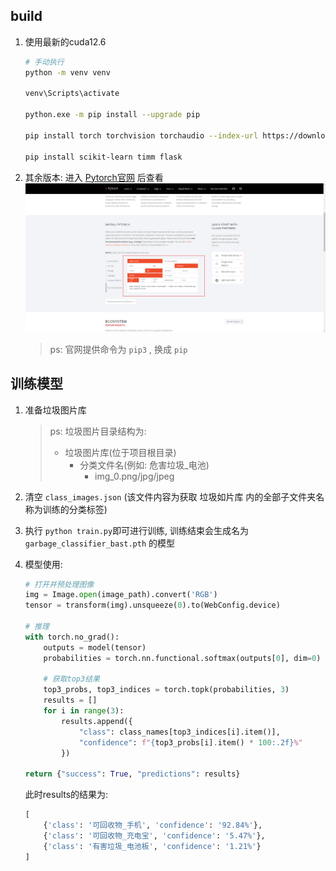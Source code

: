 ## build
1. 使用最新的cuda12.6
    ```bash
    # 手动执行
    python -m venv venv
    
    venv\Scripts\activate
    
    python.exe -m pip install --upgrade pip
     
    pip install torch torchvision torchaudio --index-url https://download.pytorch.org/whl/cu126  ## 替换适合自己的版本
    
    pip install scikit-learn timm flask
    ```
2. 其余版本: 进入 [Pytorch官网](https://pytorch.org/) 后查看![img.png](static/img.png)
    > ps: 官网提供命令为 `pip3` , 换成 `pip`


## 训练模型
1. 准备垃圾图片库
    > ps: 垃圾图片目录结构为: 
    >
    >  - 垃圾图片库(位于项目根目录)
    >    - 分类文件名(例如: 危害垃圾_电池)
    >      - img_0.png/jpg/jpeg
2. 清空 `class_images.json` (该文件内容为获取 垃圾如片库 内的全部子文件夹名称为训练的分类标签)
3. 执行 `python train.py`即可进行训练, 训练结束会生成名为 `garbage_classifier_bast.pth` 的模型
4. 模型使用: 
    ```python
    # 打开并预处理图像
    img = Image.open(image_path).convert('RGB')
    tensor = transform(img).unsqueeze(0).to(WebConfig.device)
    
    # 推理
    with torch.no_grad():
        outputs = model(tensor)
        probabilities = torch.nn.functional.softmax(outputs[0], dim=0)
    
        # 获取top3结果
        top3_probs, top3_indices = torch.topk(probabilities, 3)
        results = []
        for i in range(3):
            results.append({
                "class": class_names[top3_indices[i].item()],
                "confidence": f"{top3_probs[i].item() * 100:.2f}%"
            })
            
    return {"success": True, "predictions": results}
    ```

    此时results的结果为: 
    ```python
    [
        {'class': '可回收物_手机', 'confidence': '92.84%'}, 
        {'class': '可回收物_充电宝', 'confidence': '5.47%'}, 
        {'class': '有害垃圾_电池板', 'confidence': '1.21%'}
    ]
    ```

    